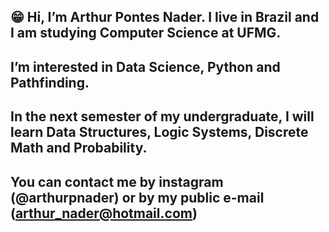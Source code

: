 ## 😁 Hi, I’m Arthur Pontes Nader. I live in Brazil and I am studying Computer Science at UFMG.
## I’m interested in Data Science, Python and Pathfinding.
## In the next semester of my undergraduate, I will learn Data Structures, Logic Systems, Discrete Math and Probability. 
## You can contact me by instagram (@arthurpnader) or by my public e-mail (arthur_nader@hotmail.com)
